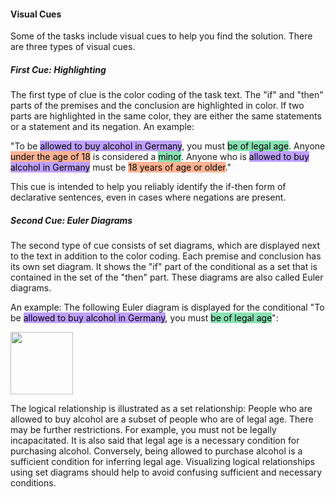#### Visual Cues

Some of the tasks include visual cues to help you find the solution. There are three types of visual cues.

##### First Cue: Highlighting

The first type of clue is the color coding of the task text. The "if" and "then" parts of the premises and the conclusion are highlighted in color. If two parts are highlighted in the same color, they are either the same statements or a statement and its negation. An example:

"To be <mark style="background-color: #874fff88">allowed to buy alcohol in Germany</mark>, you must <mark style="background-color: #24CB7188">be of legal age</mark>. Anyone <mark style="background-color: #FF723788">under the age of 18</mark> is considered a <mark style="background-color: #24CB7188">minor</mark>. Anyone who is <mark style="background-color: #874fff88">allowed to buy alcohol in Germany</mark> must be <mark style="background-color: #FF723788">18 years of age or older</mark>."

This cue is intended to help you reliably identify the if-then form of declarative sentences, even in cases where negations are present.

##### Second Cue: Euler Diagrams

The second type of cue consists of set diagrams, which are displayed next to the text in addition to the color coding. Each premise and conclusion has its own set diagram. It shows the "if" part of the conditional as a set that is contained in the set of the "then" part. These diagrams are also called Euler diagrams.

An example: The following Euler diagram is displayed for the conditional "To be <mark style="background-color: #874fff88">allowed to buy alcohol in Germany</mark>, you must <mark style="background-color: #24CB7188">be of legal age</mark>":

<div width="300px" style="position: center"><img src="./assets/euler_example.png" width="auto" height="100px"></div>

The logical relationship is illustrated as a set relationship: People who are allowed to buy alcohol are a subset of people who are of legal age. There may be further restrictions. For example, you must not be legally incapacitated. It is also said that legal age is a necessary condition for purchasing alcohol. Conversely, being allowed to purchase alcohol is a sufficient condition for inferring legal age. Visualizing logical relationships using set diagrams should help to avoid confusing sufficient and necessary conditions.